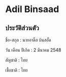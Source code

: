 # Adil Binsaad
## ประวัติส่วนตัว
ชื่อ-สกุล : นายอาดิ๊ล บินสอั๊ด

วัน เดือน ปีเกิด : 2 มีนาคม 2548

สัญชาติ : ไทย     

เชื้อชาติ : ไทย
## 

